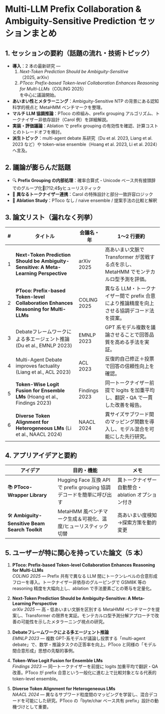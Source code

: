 # Multi-LLM Prefix Collaboration & Ambiguity-Sensitive Prediction セッションまとめ

## 1. セッションの要約（話題の流れ・技術トピック）
- **導入**：2 本の最新研究 ―  
  1) *Next-Token Prediction Should be Ambiguity-Sensitive*（2025, arXiv）  
  2) *PToco: Prefix-based Token-level Collaboration Enhances Reasoning for Multi-LLMs*（COLING 2025）  
  を中心に議論開始。  
- **あいまい性とメタラーニング**：Ambiguity-Sensitive NTP の背景にある認知科学的視点と MetaHMM ベンチマークを整理。  
- **マルチ LLM 協調推論**：PToco の枠組み、prefix grouping アルゴリズム、トークナイザー非依存設計（Carol 例）を詳細解説。  
- **実装・評価議論**：Ablation で prefix grouping の有効性を確認、計算コストとのトレードオフを検討。  
- **派生トピック**：multi-agent debate 系研究（Du et al. 2023, Liang et al. 2023 など）や token-wise ensemble（Hoang et al. 2023, Li et al. 2024）へ言及。  

## 2. 議論が膨らんだ話題
- 🔍 **Prefix Grouping の内部処理**：確率合算式・Unicode ベース共有接頭辞でのグループ化[?12;4$yヒューリスティック  
- 🔄 **異なるトークナイザー連携**：Carol の特殊設計と部分一致許容ロジック  
- 🧪 **Ablation Study**：PToco なし / naive ensemble / 提案手法の比較と解釈  

## 3. 論文リスト（漏れなく列挙）

| # | タイトル | 会議名・年 | 1〜2 行要約 |
|---|----------|-----------|-------------|
| 1 | **Next-Token Prediction Should be Ambiguity-Sensitive: A Meta-Learning Perspective** | arXiv 2025 | 高あいまい文脈で Transformer が苦戦する点を示し、MetaHMM でモンテカルロ型予測を評価。 |
| 2 | **PToco: Prefix-based Token-level Collaboration Enhances Reasoning for Multi-LLMs** | COLING 2025 | 異なる LLM・トークナイザー間で prefix 合意により推論精度を向上させる協調デコード法を提案。 |
| 3 | Debateフレームワークによる多エージェント推論 (Du et al., EMNLP 2023) | EMNLP 2023 | GPT 系モデル複数を議論させることで回答品質を高める手法を実証。 |
| 4 | Multi-Agent Debate improves factuality (Liang et al., ACL 2023) | ACL 2023 | 反復的自己修正＋投票で回答の信頼性向上を確認。 |
| 5 | **Token-Wise Logit Fusion for Ensemble LMs** (Hoang et al., Findings 2023) | Findings 2023 | 同一トークナイザー前提で logits を加重平均し、翻訳・QA で一貫した改善を報告。 |
| 6 | **Diverse Token Alignment for Heterogeneous LMs** (Li et al., NAACL 2024) | NAACL 2024 | 異サイズサブワード間のマッピング関数を導入し、モデル混合を可能にした先行研究。 |

## 4. アプリアイデアと要約

| アイデア | 目的・機能 | メモ |
|----------|-----------|------|
| 📚 **PToco-Wrapper Library** | Hugging Face 互換 API で prefix grouping 協調デコードを簡単に呼び出す | 異トークナイザー自動整合・ablation オプション付き |
| 🛠️ **Ambiguity-Sensitive Beam Search Toolkit** | MetaHMM 風ベンチマーク生成＆可視化、温度/ヒューリスティック切替 | 高あいまい度検知→探索方策を動的変更 |

## 5. ユーザーが特に関心を持っていた論文（5 本）

1. **PToco: Prefix-based Token-level Collaboration Enhances Reasoning for Multi-LLMs**  
   *COLING 2025* — Prefix 共有で異なる LLM 間にトークンレベルの合意形成フローを導入。トークナイザー非依存のグルーピングで GSM8K 等の reasoning 精度を大幅向上し、ablation で手法要素ごとの寄与を定量化。

2. **Next-Token Prediction Should be Ambiguity-Sensitive: A Meta-Learning Perspective**  
   *arXiv 2025* — 高・低あいまい文脈を区別する MetaHMM ベンチマークを提案し、Transformer の限界を実証。モンテカルロ型予測分解アプローチで改善の可能性を示したメタラーニング視点の研究。  

3. **Debateフレームワークによる多エージェント推論**  
   *EMNLP 2023* — 複数 GPT-系モデルが議論し投票する「multi-agent debate」で、数学・推論タスクの正答率を向上。PToco と同様の「モデル間合意形成」思想の先駆的事例。  

4. **Token-Wise Logit Fusion for Ensemble LMs**  
   *Findings 2023* — 同一トークナイザーを前提に logits 加重平均で翻訳・QA 改善。PToco が prefix 合意という一般化に進む上で比較対象となる代表的 token-level ensemble。  

5. **Diverse Token Alignment for Heterogeneous LMs**  
   *NAACL 2024* — 異なるサブワード粒度間のマッピングを学習し、混合デコードを可能にした研究。PToco の「byte/char ベース共有 prefix」設計の動機づけとして重要。  

